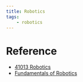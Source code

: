 ```yaml
---
title: Robotics
tags:
    - robotics
---
```



# Reference
- [41013 Robotics](https://youtu.be/IUBD9JRYpzc?list=PLjx2FAhpTe3FGbcjBbxlhf56qVR0XbVNO)
- [Fundamentals of Robotics](https://www.mecharithm.com/category/fundamentals-of-robotics/)